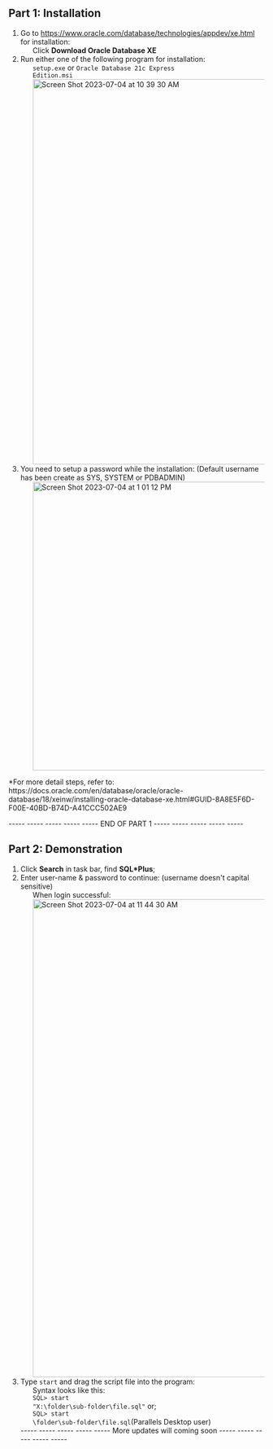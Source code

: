 ## Part 1: Installation
1. Go to https://www.oracle.com/database/technologies/appdev/xe.html for installation:
		<ul>Click <b>Download Oracle Database XE</b></ul>
2. Run either one of the following program for installation:
		<ul><code>setup.exe</code> or <code>Oracle Database 21c Express Edition.msi</code></ul>
		<ul><img width="757" alt="Screen Shot 2023-07-04 at 10 39 30 AM" src="https://github.com/kevinw1222/Oracle_SQL/assets/119633334/c19c221f-ff18-4d7c-af16-169a7fbb922e"></ul>
3. You need to setup a password while the installation: (Default username has been create as SYS, SYSTEM or PDBADMIN)
   	<ul><img width="567" alt="Screen Shot 2023-07-04 at 1 01 12 PM" src="https://github.com/kevinw1222/Oracle_SQL/assets/119633334/f1f0f76b-f11d-436e-9568-cfe3e572fda5"></ul>
<p>*For more detail steps, refer to: https://docs.oracle.com/en/database/oracle/oracle-database/18/xeinw/installing-oracle-database-xe.html#GUID-8A8E5F6D-F00E-40BD-B74D-A41CCC502AE9</p>
<break>----- ----- ----- ----- ----- END OF PART 1 ----- ----- ----- ----- ----- </break>

## Part 2: Demonstration
1. Click <b>Search</b> in task bar, find <b>SQL*Plus</b>;
2. Enter user-name & password to continue: (username doesn't capital sensitive)
		<ul>When login successful:</ul>
		<ul><img width="939" alt="Screen Shot 2023-07-04 at 11 44 30 AM" src="https://github.com/kevinw1222/Oracle_SQL/assets/119633334/82dad5ae-5687-4357-b067-3c86cace42e2"></ul>
3. Type <code>start</code> and drag the script file into the program:
		<ul>Syntax looks like this:</ul>
		<ul><code>SQL> start "X:\folder\sub-folder\file.sql"</code> or;</ul>
 		<ul><code>SQL> start \\folder\sub-folder\file.sql</code>(Parallels Desktop user)</ul>
<break>----- ----- ----- ----- ----- More updates will coming soon ----- ----- ----- ----- ----- </break>

